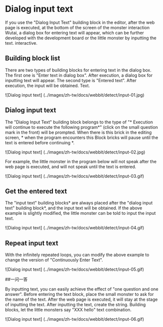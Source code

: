 # Dialog input text

If you use the "Dialog Input Text" building block in the editor, after the web page is executed, at the bottom of the screen of the monster interaction Wutai, a dialog box for entering text will appear, which can be further developed with the development board or the little monster by inputting the text. interactive.

## Building block list

There are two types of building blocks for entering text in the dialog box. The first one is "Enter text in dialog box". After execution, a dialog box for inputting text will appear. The second type is "Entered text". After execution, the input will be obtained. Text.

![Dialog input text] (../images/zh-tw/docs/webbit/detect/input-01.jpg)

## Dialog input text

The "Dialog Input Text" building block belongs to the type of "* Execution will continue to execute the following program*" (click on the small question mark in the front) will be prompted. When there is this brick in the editing screen, * when the program encounters this Block bricks will pause until the text is entered before continuing *.

![Dialog input text] (../images/zh-tw/docs/webbit/detect/input-02.jpg)

For example, the little monster in the program below will not speak after the web page is executed, and will not speak until the text is entered.

![Dialog input text] (../images/zh-tw/docs/webbit/detect/input-03.gif)

## Get the entered text

The "input text" building blocks* are always placed after the "dialog input text" building block*, and the input text will be obtained. If the above example is slightly modified, the little monster can be told to input the input text.

![Dialog input text] (../images/zh-tw/docs/webbit/detect/input-04.gif)

## Repeat input text

With the infinitely repeated loops, you can modify the above example to change the version of "Continuously Enter Text".

![Dialog input text] (../images/zh-tw/docs/webbit/detect/input-05.gif)

##一问一答

By inputting text, you can easily achieve the effect of "one question and one answer". Before entering the text block, place the small monster to ask for the name of the text. After the web page is executed, it will stay at the stage of inputting the text. After inputting the text, create the string. Building blocks, let the little monsters say "XXX hello" text combination.

![Dialog input text] (../images/zh-tw/docs/webbit/detect/input-06.gif)